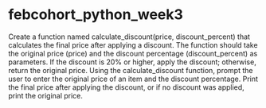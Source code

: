 # febcohort_python_week3

Create a function named calculate_discount(price, discount_percent) that calculates the final price after applying a discount. The function should take the original price (price) and the discount percentage (discount_percent) as parameters. If the discount is 20% or higher, apply the discount; otherwise, return the original price.
Using the calculate_discount function, prompt the user to enter the original price of an item and the discount percentage. Print the final price after applying the discount, or if no discount was applied, print the original price.
